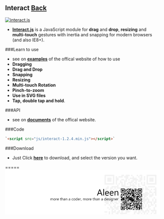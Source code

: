 ## Interact [Back](./../Framework.md)
<a href="http://interactjs.io"><img alt="interact.js"  src="https://c4d6f7d727e094887e93-4ea74b676357550bd514a6a5b344c625.ssl.cf2.rackcdn.com/ijs-anim.svg" height="131px" width="100%"></a>

- [**Interact.js**](http://interactjs.io/docs/) is a JavaScript module for **drag** and **drop**, **resizing** and **multi-touch** gestures with inertia and snapping for modern browsers (and also IE8+).

###Learn to use
- see on [**examples**](http://interactjs.io/) of the offical website of how to use 
- **Dragging**
- **Drag and Drop**
- **Snapping**
- **Resizing**
- **Multi-touch Rotation**
- **Pinch-to-zoom**
- **Use in SVG files**
- **Tap, double tap and hold**.

###API
- see on [**documents**](http://interactjs.io/api/) of the offical website.

###Code
```html
`<script src="js/interact-1.2.4.min.js"></script>`
```
###Download
- Just Click [**here**](http://interactjs.io/) to download, and select the version you want.

=====
<a href="http://aleen42.github.io/" target="_blank" ><img src="./../../../../pic/tail.gif"></a>
